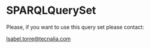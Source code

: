 # SPARQLQuerySet
Please, if you want to use this query set please contact:

Isabel.torre@tecnalia.com
